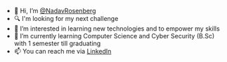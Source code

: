 - 👋 Hi, I’m [@NadavRosenberg](https://github.com/NadavRosenberg)
- 🔍 I'm looking for my next challenge
- 👀 I’m interested in learning new technologies and to empower my skills
- 🌱 I’m currently learning Computer Science and Cyber Security (B.Sc) with 1 semester till graduating
- 📫 You can reach me via [LinkedIn](https://www.linkedin.com/in/nadav--rosenberg/)

